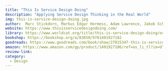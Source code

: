 ```yaml
---
title: "This Is Service Design Doing"
description: "Applying Service Design Thinking in the Real World"
img: this-is-service-design-doing.jpg
author:  Marc Stickdorn, Markus Edgar Hormess, Adam Lawrence, Jakob Schneider
website: https://www.thisisservicedesigndoing.com/
library: https://www.worldcat.org/title/this-is-service-design-doing/oclc/1103569505?loc==
bookshop: https://bookshop.org/a/83650/9781491927182
goodreads: https://www.goodreads.com/book/show/27015347-this-is-service-design-doing
amazon: https://www.amazon.com/gp/product/1491927186/ref=as_li_tl?ie=UTF8&tag=govfresh-20&camp=1789&creative=9325&linkCode=as2&creativeASIN=1491927186&linkId=1ae363c44eb0a5994274c2c3881920da
review-link: 
category:
  - Design
---
```


